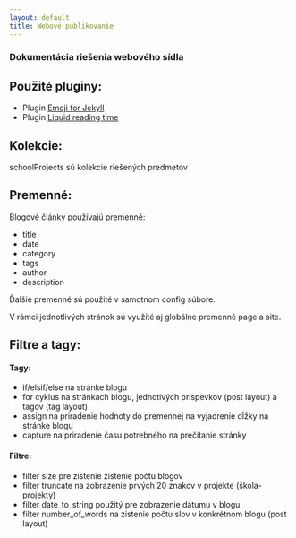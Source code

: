 ```yaml
---
layout: default
title: Webové publikovanie
---
```

### Dokumentácia riešenia webového sídla

## Použité pluginy:
 - Plugin [Emoji for Jekyll](https://github.com/yihangho/emoji-for-jekyll)
 - Plugin [Liquid reading time](https://rubygems.org/gems/liquid_reading_time)

## Kolekcie:
 schoolProjects sú kolekcie riešených predmetov

## Premenné:
 Blogové články používajú premenné:
  - title
  - date
  - category
  - tags
  - author
  - description

  Ďalšie premenné sú použité v samotnom config súbore.

  V rámci jednotlivých stránok sú využíté aj globálne premenné page a site.

## Filtre a tagy:
#### Tagy:
  - if/elsif/else na stránke blogu
  - for cyklus na stránkach blogu, jednotivých príspevkov (post layout) a tagov (tag layout)
  - assign na priradenie hodnoty do premennej na vyjadrenie dĺžky na stránke blogu
  - capture na priradenie času potrebného na prečítanie stránky

#### Filtre:
  - filter size pre zistenie zistenie počtu blogov
  - filter truncate na zobrazenie prvých 20 znakov v projekte (škola-projekty)
  - filter date_to_string použitý pre zobrazenie dátumu v blogu
  - filter number_of_words na zistenie počtu slov v konkrétnom blogu (post layout)
